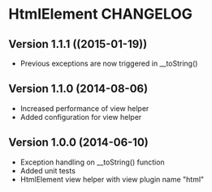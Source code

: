# HtmlElement CHANGELOG

## Version 1.1.1 ((2015-01-19))

* Previous exceptions are now triggered in __toString()

## Version 1.1.0 (2014-08-06)

* Increased performance of view helper
* Added configuration for view helper

## Version 1.0.0 (2014-06-10)

* Exception handling on __toString() function
* Added unit tests
* HtmlElement view helper with view plugin name "html"
